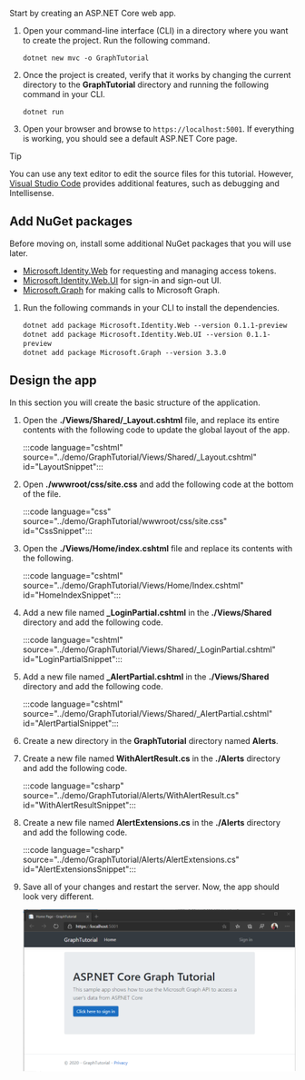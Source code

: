 <!-- markdownlint-disable MD002 MD041 -->

Start by creating an ASP.NET Core web app.

1. Open your command-line interface (CLI) in a directory where you want to create the project. Run the following command.

    ```Shell
    dotnet new mvc -o GraphTutorial
    ```

1. Once the project is created, verify that it works by changing the current directory to the **GraphTutorial** directory and running the following command in your CLI.

    ```Shell
    dotnet run
    ```

1. Open your browser and browse to `https://localhost:5001`. If everything is working, you should see a default ASP.NET Core page.

> [!TIP]
> You can use any text editor to edit the source files for this tutorial. However, [Visual Studio Code](https://code.visualstudio.com/) provides additional features, such as debugging and Intellisense.

## Add NuGet packages

Before moving on, install some additional NuGet packages that you will use later.

- [Microsoft.Identity.Web](https://www.nuget.org/packages/Microsoft.Identity.Web/) for requesting and managing access tokens.
- [Microsoft.Identity.Web.UI](https://www.nuget.org/packages/Microsoft.Identity.Web.UI/) for sign-in and sign-out UI.
- [Microsoft.Graph](https://www.nuget.org/packages/Microsoft.Graph/) for making calls to Microsoft Graph.

1. Run the following commands in your CLI to install the dependencies.

    ```Shell
    dotnet add package Microsoft.Identity.Web --version 0.1.1-preview
    dotnet add package Microsoft.Identity.Web.UI --version 0.1.1-preview
    dotnet add package Microsoft.Graph --version 3.3.0
    ```

## Design the app

In this section you will create the basic structure of the application.

1. Open the **./Views/Shared/_Layout.cshtml** file, and replace its entire contents with the following code to update the global layout of the app.

    :::code language="cshtml" source="../demo/GraphTutorial/Views/Shared/_Layout.cshtml" id="LayoutSnippet":::

1. Open **./wwwroot/css/site.css** and add the following code at the bottom of the file.

    :::code language="css" source="../demo/GraphTutorial/wwwroot/css/site.css" id="CssSnippet":::

1. Open the **./Views/Home/index.cshtml** file and replace its contents with the following.

    :::code language="cshtml" source="../demo/GraphTutorial/Views/Home/Index.cshtml" id="HomeIndexSnippet":::

1. Add a new file named **_LoginPartial.cshtml** in the **./Views/Shared** directory and add the following code.

    :::code language="cshtml" source="../demo/GraphTutorial/Views/Shared/_LoginPartial.cshtml" id="LoginPartialSnippet":::

1. Add a new file named **_AlertPartial.cshtml** in the **./Views/Shared** directory and add the following code.

    :::code language="cshtml" source="../demo/GraphTutorial/Views/Shared/_AlertPartial.cshtml" id="AlertPartialSnippet":::

1. Create a new directory in the **GraphTutorial** directory named **Alerts**.

1. Create a new file named **WithAlertResult.cs** in the **./Alerts** directory and add the following code.

    :::code language="csharp" source="../demo/GraphTutorial/Alerts/WithAlertResult.cs" id="WithAlertResultSnippet":::

1. Create a new file named **AlertExtensions.cs** in the **./Alerts** directory and add the following code.

    :::code language="csharp" source="../demo/GraphTutorial/Alerts/AlertExtensions.cs" id="AlertExtensionsSnippet":::

1. Save all of your changes and restart the server. Now, the app should look very different.

    ![A screenshot of the redesigned home page](./images/create-app-01.png)
